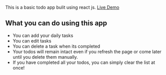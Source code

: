 This is a basic todo app bulit using react js.
[Live Demo](https://mis-coder.github.io/To-do-app)

## What you can do using this app
<ul>
  <li>You can add your daily tasks</li>
  <li>You can edit tasks</li>
  <li>You can delete a task when its completed</li>
  <li>Your todos will remain intact even if you refresh the page or come later until you delete them manually.</li>
  <li>If you have completed all your todos, you can simply clear the list at once!</li>
</ul>

